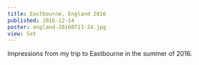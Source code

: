 ```yaml
---
title: Eastbourne, England 2016
published: 2016-12-14
poster: england-20160713-24.jpg
view: Set
---
```


Impressions from my trip to Eastbourne in the summer of 2016.

